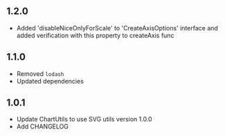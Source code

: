 ## 1.2.0
* Added 'disableNiceOnlyForScale' to 'CreateAxisOptions' interface
and added verification with this property to createAxis func

## 1.1.0
* Removed `lodash`
* Updated dependencies

## 1.0.1
* Update ChartUtils to use SVG utils version 1.0.0
* Add CHANGELOG
